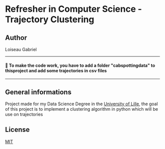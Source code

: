 # Refresher in Computer Science - Trajectory Clustering

## Author
Loiseau Gabriel

----

#### 🔺 To make the code work, you have to add a folder "cabspottingdata" to thisproject and add some trajectories in csv files

----

## General informations
Project made for my Data Science Degree in the [University of Lille](https://www.univ-lille.fr/), the goal of this project is to implement a clustering algorithm in python which will be use on trajectories

## License
[MIT](https://choosealicense.com/licenses/mit/)